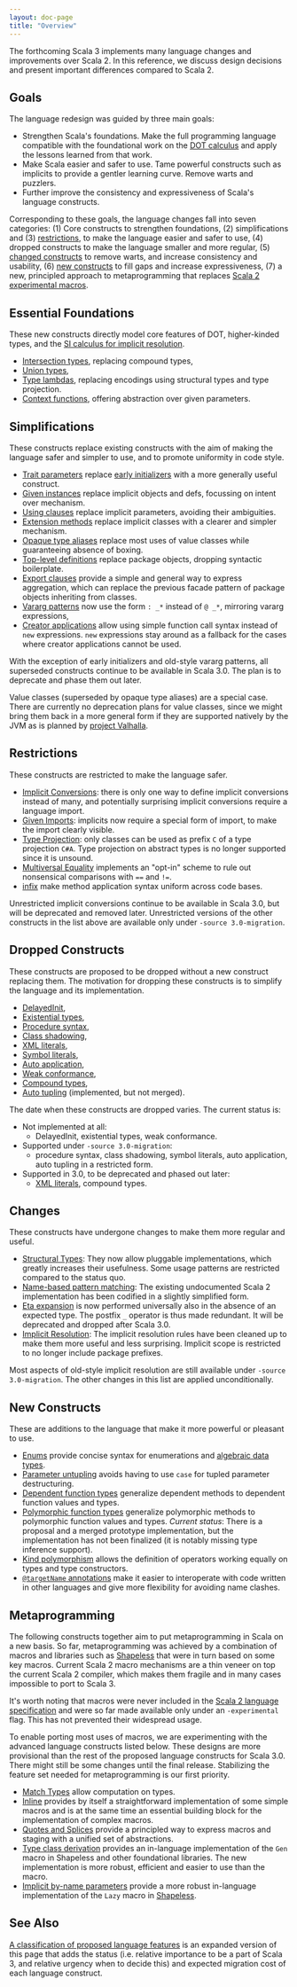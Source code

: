 ```yaml
---
layout: doc-page
title: "Overview"
---
```

The forthcoming Scala 3 implements many language changes and improvements over Scala 2.
In this reference, we discuss design decisions and present important differences compared to Scala 2.

## Goals

The language redesign was guided by three main goals:

 - Strengthen Scala's foundations.
   Make the full programming language compatible with the foundational work on the
   [DOT calculus](https://infoscience.epfl.ch/record/227176/files/soundness_oopsla16.pdf)
   and apply the lessons learned from that work.
 - Make Scala easier and safer to use. Tame powerful constructs such as implicits to provide a gentler learning curve. Remove warts and puzzlers.
 - Further improve the consistency and expressiveness of Scala's language constructs.

Corresponding to these goals, the language changes fall into seven categories:
(1) Core constructs to strengthen foundations, (2) simplifications and (3) [restrictions](#restrictions), to make the language easier and safer to use, (4) dropped constructs to make the language smaller and more regular, (5) [changed constructs](#changes) to remove warts, and increase consistency and usability, (6) [new constructs](#new_constructs) to fill gaps and increase expressiveness, (7) a new, principled approach to metaprogramming that replaces [Scala 2 experimental macros](https://docs.scala-lang.org/overviews/macros/overview.html).

## Essential Foundations

These new constructs directly model core features of DOT, higher-kinded types, and the [SI calculus for implicit resolution](https://infoscience.epfl.ch/record/229878/files/simplicitly_1.pdf).

 - [Intersection types](new-types/intersection-types.md), replacing compound types,
 - [Union types](new-types/union-types.md),
 - [Type lambdas](new-types/type-lambdas.md), replacing encodings using structural types and type projection.
 - [Context functions](contextual/context-functions.md), offering abstraction over given parameters.

## Simplifications

These constructs replace existing constructs with the aim of making the language safer and simpler to use, and to promote uniformity in code style.

 - [Trait parameters](other-new-features/trait-parameters.md) replace [early initializers](dropped-features/early-initializers.md) with a more generally useful construct.
 - [Given instances](contextual/givens.md)
   replace implicit objects and defs, focussing on intent over mechanism.
 - [Using clauses](contextual/using-clauses.md) replace implicit parameters, avoiding their ambiguities.
 - [Extension methods](contextual/extension-methods.md) replace implicit classes with a clearer and simpler mechanism.
 - [Opaque type aliases](other-new-features/opaques.md) replace most uses
   of value classes while guaranteeing absence of boxing.
 - [Top-level definitions](dropped-features/package-objects.md) replace package objects, dropping syntactic boilerplate.
 - [Export clauses](other-new-features/export.md)
 provide a simple and general way to express aggregation, which can replace the
 previous facade pattern of package objects inheriting from classes.
 - [Vararg patterns](changed-features/vararg-patterns.md) now use the form `: _*` instead of `@ _*`, mirroring vararg expressions,
 - [Creator applications](other-new-features/creator-applications.md) allow using simple function call syntax
 instead of `new` expressions. `new` expressions stay around as a fallback for
 the cases where creator applications cannot be used.

With the exception of early initializers and old-style vararg patterns, all superseded constructs continue to be available in Scala 3.0. The plan is to deprecate and phase them out later.

Value classes (superseded by opaque type aliases) are a special case. There are currently no deprecation plans for value classes, since we might bring them back in a more general form if they are supported natively by the JVM as is planned by [project Valhalla](https://openjdk.java.net/projects/valhalla/).

## Restrictions

These constructs are restricted to make the language safer.

 - [Implicit Conversions](contextual/conversions.md): there is only one way to define implicit conversions instead of many, and potentially surprising implicit conversions require a language import.
 - [Given Imports](contextual/given-imports.md): implicits now require a special form of import, to make the import clearly visible.
 - [Type Projection](dropped-features/type-projection.md): only classes can be used as prefix `C` of a type projection `C#A`. Type projection on abstract types is no longer supported since it is unsound.
 - [Multiversal Equality](contextual/multiversal-equality.md) implements an "opt-in" scheme to rule out nonsensical comparisons with `==` and `!=`.
 - [infix](changed-features/operators.md)
 make method application syntax uniform across code bases.

Unrestricted implicit conversions continue to be available in Scala 3.0, but will be deprecated and removed later. Unrestricted versions of the other constructs in the list above are available only under `-source 3.0-migration`.


## Dropped Constructs

These constructs are proposed to be dropped without a new construct replacing them. The motivation for dropping these constructs is to simplify the language and its implementation.

 - [DelayedInit](dropped-features/delayed-init.md),
 - [Existential types](dropped-features/existential-types.md),
 - [Procedure syntax](dropped-features/procedure-syntax.md),
 - [Class shadowing](dropped-features/class-shadowing.md),
 - [XML literals](dropped-features/xml.md),
 - [Symbol literals](dropped-features/symlits.md),
 - [Auto application](dropped-features/auto-apply.md),
 - [Weak conformance](dropped-features/weak-conformance.md),
 - [Compound types](new-types/intersection-types.md),
 - [Auto tupling](https://github.com/lampepfl/dotty/pull/4311) (implemented, but not merged).

The date when these constructs are dropped varies. The current status is:

 - Not implemented at all:
   - DelayedInit, existential types, weak conformance.
 - Supported under `-source 3.0-migration`:
   - procedure syntax, class shadowing, symbol literals, auto application, auto tupling in a restricted form.
 - Supported in 3.0, to be deprecated and phased out later:
   - [XML literals](dropped-features/xml.md), compound types.


## Changes

These constructs have undergone changes to make them more regular and useful.

 - [Structural Types](changed-features/structural-types.md): They now allow pluggable implementations, which greatly increases their usefulness. Some usage patterns are restricted compared to the status quo.
 - [Name-based pattern matching](changed-features/pattern-matching.md): The existing undocumented Scala 2 implementation has been codified in a slightly simplified form.
 - [Eta expansion](changed-features/eta-expansion.md) is now performed universally also in the absence of an expected type. The postfix `_` operator is thus made redundant. It will be deprecated and dropped after Scala 3.0.
 - [Implicit Resolution](changed-features/implicit-resolution.md): The implicit resolution rules have been cleaned up to make them more useful and less surprising. Implicit scope is restricted to no longer include package prefixes.

Most aspects of old-style implicit resolution are still available under `-source 3.0-migration`. The other changes in this list are applied unconditionally.

## New Constructs

These are additions to the language that make it more powerful or pleasant to use.

 - [Enums](enums/enums.md) provide concise syntax for enumerations and [algebraic data types](enums/adts.md).
 - [Parameter untupling](other-new-features/parameter-untupling.md) avoids having to use `case` for tupled parameter destructuring.
 - [Dependent function types](new-types/dependent-function-types.md) generalize dependent methods to dependent function values and types.
 - [Polymorphic function types](new-types/polymorphic-function-types.md) generalize polymorphic methods to polymorphic function values and types. _Current status_: There is a proposal and a merged prototype implementation, but the implementation has not been finalized (it is notably missing type inference support).
 - [Kind polymorphism](other-new-features/kind-polymorphism.md) allows the definition of operators working equally on types and type constructors.
 - [`@targetName` annotations](other-new-features/targetName.md) make it easier to interoperate with code written in other languages and give more flexibility for avoiding name clashes.

## Metaprogramming

The following constructs together aim to put metaprogramming in Scala on a new basis. So far, metaprogramming was achieved by a combination of macros and libraries such as [Shapeless](https://github.com/milessabin/shapeless) that were in turn based on some key macros. Current Scala 2 macro mechanisms are a thin veneer on top the current Scala 2 compiler, which makes them fragile and in many cases impossible to port to Scala 3.

It's worth noting that macros were never included in the [Scala 2 language specification](https://scala-lang.org/files/archive/spec/2.13/) and were so far made available only under an `-experimental` flag. This has not prevented their widespread usage.

To enable porting most uses of macros, we are experimenting with the advanced language constructs listed below. These designs are more provisional than the rest of the proposed language constructs for Scala 3.0. There might still be some changes until the final release. Stabilizing the feature set needed for metaprogramming is our first priority.

- [Match Types](new-types/match-types.md) allow computation on types.
- [Inline](metaprogramming/inline.md) provides
by itself a straightforward implementation of some simple macros and is at the same time an essential building block for the implementation of complex macros.
- [Quotes and Splices](metaprogramming/macros.md) provide a principled way to express macros and staging with a unified set of abstractions.
- [Type class derivation](contextual/derivation.md) provides an in-language implementation of the `Gen` macro in Shapeless and other foundational libraries. The new implementation is more robust, efficient and easier to use than the macro.
- [Implicit by-name parameters](contextual/implicit-by-name-parameters.md) provide a more robust in-language implementation of the `Lazy` macro in [Shapeless](https://github.com/milessabin/shapeless).

## See Also

[A classification of proposed language features](./features-classification.md) is
an expanded version of this page that adds the status (i.e. relative importance to be a part of Scala 3, and relative urgency when to decide this) and expected migration cost
of each language construct.
